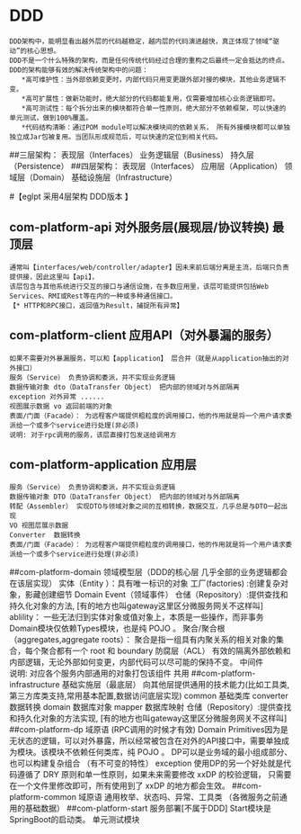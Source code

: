 # DDD
    DDD架构中，能明显看出越外层的代码越稳定，越内层的代码演进越快，真正体现了领域“驱动”的核心思想。
    DDD不是一个什么特殊的架构，而是任何传统代码经过合理的重构之后最终一定会抵达的终点。DDD的架构能够有效的解决传统架构中的问题：
       *高可维护性：当外部依赖变更时，内部代码只用变更跟外部对接的模块，其他业务逻辑不变。
       *高可扩展性：做新功能时，绝大部分的代码都能复用，仅需要增加核心业务逻辑即可。
       *高可测试性：每个拆分出来的模块都符合单一性原则，绝大部分不依赖框架，可以快速的单元测试，做到100%覆盖。
       *代码结构清晰：通过POM module可以解决模块间的依赖关系， 所有外接模块都可以单独独立成Jar包被复用。当团队形成规范后，可以快速的定位到相关代码。

##三层架构：
    表现层（Interfaces）
    业务逻辑层（Business）
    持久层（Persistence）
##四层架构：
    表现层（Interfaces）
    应用层（Application）
    领域层（Domain）
    基础设施层（Infrastructure）

#【eglpt 采用4层架构 DDD版本 】

## com-platform-api 对外服务层(展现层/协议转换) 最顶层
    通常叫【interfaces/web/controller/adapter】因未来前后端分离是主流，后端只负责提供接，因此这里叫【api】，
    该层包含与其他系统进行交互的接口与通信设施，在多数应用里，该层可能提供包括Web Services、RMI或Rest等在内的一种或多种通信接口。
    【* HTTP和RPC接口，返回值为Result，捕捉所有异常】
## com-platform-client 应用API（对外暴漏的服务）
    如果不需要对外暴漏服务，可以和【application】 层合并（就是从application抽出的对外接口）
    服务（Service） 负责协调和委派，并不实现业务逻辑
    数据传输对象 dto（DataTransfer Object） 把内部的领域对与外部隔离
    exception 对外异常 ......
    视图展示数据 vo 返回前端的对象
    表面/门面（Facade）： 为远程客户端提供粗粒度的调用接口，他的作用就是将一个用户请求委派给一个或多个service进行处理(非必须) 
    说明: 对于rpc调用的服务，该层直接打包发送给调用方
## com-platform-application  应用层
    服务（Service） 负责协调和委派，并不实现业务逻辑
    数据传输对象 DTO（DataTransfer Object） 把内部的领域对与外部隔离
    转配（Assembler） 实现DTO与领域对象之间的互相转换，数据交互，几乎总是与DTO一起出现
    VO 视图层展示数据
    Converter  数据转换
    表面/门面（Facade）： 为远程客户端提供粗粒度的调用接口，他的作用就是将一个用户请求委派给一个或多个service进行处理(非必须)
##com-platform-domain   领域模型层（DDD的核心层 几乎全部的业务逻辑都会在该层实现）
    实体（Entity ）：具有唯一标识的对象
    工厂(factories) :创建复杂对象，影藏创建细节
    Domain Event（领域事件）
    仓储（Repository）:提供查找和持久化对象的方法,  [有的地方也叫gateway这里区分微服务网关不这样叫]
    ablility： 一些无法归到实体对象或值对象上，本质是一些操作，而非事务
    Domain模块仅依赖Types模块，也是纯 POJO 。
    聚合/聚合根（aggregates,aggregate roots）：  聚合是指一组具有内聚关系的相关对象的集合，每个聚合都有一个 root 和 boundary
    防腐层（ACL） 有效的隔离外部依赖和内部逻辑，无论外部如何变更，内部代码可以尽可能的保持不变。
    中间件   
    说明: 对应各个服务内部通用的对象打包该组件 共用
##com-platform-infrastructure  基础实施层（最底层）
    向其他层提供通用的技术能力(比如工具类,第三方库类支持,常用基本配置,数据访问底层实现) 
    common      基础类库
    converter   数据转换
    domain      数据库对象
    mapper      数据库映射
    仓储（Repository）:提供查找和持久化对象的方法实现,   [有的地方也叫gateway这里区分微服务网关不这样叫]
##com-platform-dp 域原语 (RPC调用的时候才有效)
    Domain Primitives因为是无状态的逻辑，可以对外暴露，所以经常被包含在对外的API接口中，需要单独成为模块。该模块不依赖任何类库，纯 POJO 。
    DP可以是业务域的最小组成部分、也可以构建复杂组合 （有不可变的特性）
    exception
    使用DP的另一个好处就是代码遵循了 DRY 原则和单一性原则，如果未来需要修改 xxDP 的校验逻辑，
     只需要在一个文件里修改即可，所有使用到了 xxDP 的地方都会生效。
##com-platform-common 域原语
    通用枚举、状态吗、异常、工具类 （各微服务之前通用的基础数据）
##com-platform-start  服务部署[不属于DDD]
    Start模块是SpringBoot的启动类。
    单元测试模块    

